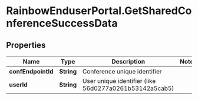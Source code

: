 # RainbowEnduserPortal.GetSharedConferenceSuccessData

## Properties

Name | Type | Description | Notes
------------ | ------------- | ------------- | -------------
**confEndpointId** | **String** | Conference unique identifier | 
**userId** | **String** | User unique identifier (like 56d0277a0261b53142a5cab5) | 



